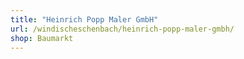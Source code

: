 ```yaml
---
title: "Heinrich Popp Maler GmbH"
url: /windischeschenbach/heinrich-popp-maler-gmbh/
shop: Baumarkt
---
```

